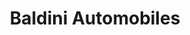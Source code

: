 ---
title: "Baldini Automobiles"
url: /boen-sur-lignon/baldini-automobiles/
shop: réparation de voitures
---